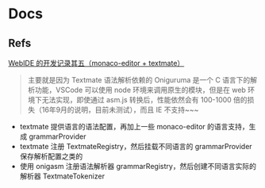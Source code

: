 # Docs

## Refs

[WebIDE 的开发记录其五（monaco-editor + textmate）](https://www.ubug.io/blog/workpad-part-5)

> 主要就是因为 Textmate 语法解析依赖的 Oniguruma 是一个 C 语言下的解析功能，VSCode 可以使用 node 环境来调用原生的模块，但是在 web 环境下无法实现，即使通过 asm.js 转换后，性能依然会有 100-1000 倍的损失（16年9月的说明，目前未测试），而且 IE 不支持~~~

 - textmate 提供语言的语法配置，再加上一些 monaco-editor 的语言支持，生成 grammarProvider
 - textmate 注册 TextmateRegistry，然后挂载不同语言的 grammarProvider 保存解析配置之类的
 - 使用 onigasm 注册语法解析器 grammarRegistry，然后创建不同语言实际的解析器 TextmateTokenizer

 